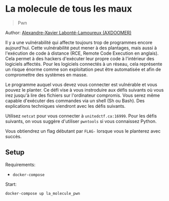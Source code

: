 # La molecule de tous les maux

> Pwn

Author: [Alexandre-Xavier Labonté-Lamoureux (AXDOOMER)](https://github.com/axdoomer)

Il y a une vulnérabilité qui affecte toujours trop de programmes encore aujourd'hui. Cette vulnérabilité peut mener à des plantages, mais aussi à l'exécution de code à distance (RCE, Remote Code Execution en anglais). Cela permet à des hackers d'exécuter leur propre code à l'intérieur des logiciels affectés. Pour les logiciels connectés à un réseau, cela représente un risque énorme comme son exploitation peut être automatisée et afin de compromettre des systèmes en masse. 

Le programme auquel vous devez vous connecter est vulnérable et vous pouvez le planter. Ce défi vise à vous instroduire aux défis suivants où vous irez jusqu'à lire des fichiers sur l'ordinateur compromis. Vous serez même capable d'exécuter des commandes via un shell (Sh ou Bash). Des explications techniques viendront avec les défis suivants.

Utilisez `netcat` pour vous connecter à `unitedctf.ca:16999`. Pour les défis suivants, on vous suggère d'utiliser `pwntools` si vous connaissez Python. 

Vous obtiendrez un flag débutant par `FLAG-` lorsque vous le planterez avec succès.

## Setup

Requirements:
- `docker-compose`

Start:

```
docker-compose up la_molecule_pwn
```
